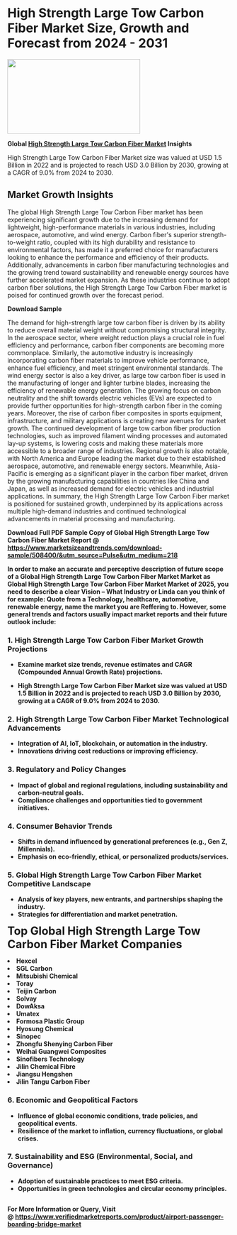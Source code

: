 <H1>High Strength Large Tow Carbon Fiber Market Size, Growth and Forecast from 2024 - 2031</H1><img class="aligncenter size-medium wp-image-584254" src="https://thirdeyenews.in/wp-content/uploads/2024/09/Global-Market-Research-300x168.jpeg" alt="" width="300" height="168" /><p><strong>Global&nbsp;<a href="https://www.marketsizeandtrends.com/download-sample/508400/&amp;utm_source=Pulse&amp;utm_medium=218">High Strength Large Tow Carbon Fiber Market</a> Insights</strong></p><p>High Strength Large Tow Carbon Fiber Market size was valued at USD 1.5 Billion in 2022 and is projected to reach USD 3.0 Billion by 2030, growing at a CAGR of 9.0% from 2024 to 2030.</p><p><h2>Market Growth Insights</h2> <p>The global High Strength Large Tow Carbon Fiber market has been experiencing significant growth due to the increasing demand for lightweight, high-performance materials in various industries, including aerospace, automotive, and wind energy. Carbon fiber's superior strength-to-weight ratio, coupled with its high durability and resistance to environmental factors, has made it a preferred choice for manufacturers looking to enhance the performance and efficiency of their products. Additionally, advancements in carbon fiber manufacturing technologies and the growing trend toward sustainability and renewable energy sources have further accelerated market expansion. As these industries continue to adopt carbon fiber solutions, the High Strength Large Tow Carbon Fiber market is poised for continued growth over the forecast period.</p> <p><strong>Download Sample</strong></p> <p>The demand for high-strength large tow carbon fiber is driven by its ability to reduce overall material weight without compromising structural integrity. In the aerospace sector, where weight reduction plays a crucial role in fuel efficiency and performance, carbon fiber components are becoming more commonplace. Similarly, the automotive industry is increasingly incorporating carbon fiber materials to improve vehicle performance, enhance fuel efficiency, and meet stringent environmental standards. The wind energy sector is also a key driver, as large tow carbon fiber is used in the manufacturing of longer and lighter turbine blades, increasing the efficiency of renewable energy generation. The growing focus on carbon neutrality and the shift towards electric vehicles (EVs) are expected to provide further opportunities for high-strength carbon fiber in the coming years. Moreover, the rise of carbon fiber composites in sports equipment, infrastructure, and military applications is creating new avenues for market growth. The continued development of large tow carbon fiber production technologies, such as improved filament winding processes and automated lay-up systems, is lowering costs and making these materials more accessible to a broader range of industries. Regional growth is also notable, with North America and Europe leading the market due to their established aerospace, automotive, and renewable energy sectors. Meanwhile, Asia-Pacific is emerging as a significant player in the carbon fiber market, driven by the growing manufacturing capabilities in countries like China and Japan, as well as increased demand for electric vehicles and industrial applications. In summary, the High Strength Large Tow Carbon Fiber market is positioned for sustained growth, underpinned by its applications across multiple high-demand industries and continued technological advancements in material processing and manufacturing.</p> <p><strong></p><p><span class=""><strong>Download Full PDF Sample Copy of Global High Strength Large Tow Carbon Fiber Market Report</strong> @ <a href="https://www.marketsizeandtrends.com/download-sample/508400/&amp;utm_source=Pulse&amp;utm_medium=218" target="_blank">https://www.marketsizeandtrends.com/download-sample/508400/&amp;utm_source=Pulse&amp;utm_medium=218</a></span></p><p>In order to make an accurate and perceptive description of future scope of a Global&nbsp;High Strength Large Tow Carbon Fiber Market Market as Global&nbsp;High Strength Large Tow Carbon Fiber Market Market of 2025, you need to describe a clear Vision &ndash; What Industry or Linda can you think of for example: Quote from a Technology, healthcare, automotive, renewable energy, name the market you are Reffering to. However, some general trends and factors usually impact market reports and their future outlook include:</p><h3>1.&nbsp;<strong>High Strength Large Tow Carbon Fiber Market Growth Projections</strong></h3><ul><li>Examine market size trends, revenue estimates and CAGR (Compounded Annual Growth Rate) projections.</li><li><p>High Strength Large Tow Carbon Fiber Market size was valued at USD 1.5 Billion in 2022 and is projected to reach USD 3.0 Billion by 2030, growing at a CAGR of 9.0% from 2024 to 2030.</p></li></ul><h3>2.&nbsp;<strong>High Strength Large Tow Carbon Fiber Market Technological Advancements</strong></h3><ul><li>Integration of AI, IoT, blockchain, or automation in the industry.</li><li>Innovations driving cost reductions or improving efficiency.</li></ul><h3>3.&nbsp;<strong>Regulatory and Policy Changes</strong></h3><ul><li>Impact of global and regional regulations, including sustainability and carbon-neutral goals.</li><li>Compliance challenges and opportunities tied to government initiatives.</li></ul><h3>4.&nbsp;<strong>Consumer Behavior Trends</strong></h3><ul><li>Shifts in demand influenced by generational preferences (e.g., Gen Z, Millennials).</li><li>Emphasis on eco-friendly, ethical, or personalized products/services.</li></ul><h3>5.&nbsp;<strong>Global High Strength Large Tow Carbon Fiber Market Competitive Landscape</strong></h3><ul><li>Analysis of key players, new entrants, and partnerships shaping the industry.</li><li>Strategies for differentiation and market penetration.</li></ul><p data-pm-slice="1 1 []"><span style="color: inherit; font-family: inherit; font-size: 25px;">Top Global High Strength Large Tow Carbon Fiber Market Companies</span></p><div class="" data-test-id=""><p><li>Hexcel</li><li> SGL Carbon</li><li> Mitsubishi Chemical</li><li> Toray</li><li> Teijin Carbon</li><li> Solvay</li><li> DowAksa</li><li> Umatex</li><li> Formosa Plastic Group</li><li> Hyosung Chemical</li><li> Sinopec</li><li> Zhongfu Shenying Carbon Fiber</li><li> Weihai Guangwei Composites</li><li> Sinofibers Technology</li><li> Jilin Chemical Fibre</li><li> Jiangsu Hengshen</li><li> Jilin Tangu Carbon Fiber</li></p></div><h3>6.&nbsp;<strong>Economic and Geopolitical Factors</strong></h3><ul><li>Influence of global economic conditions, trade policies, and geopolitical events.</li><li>Resilience of the market to inflation, currency fluctuations, or global crises.</li></ul><h3>7.&nbsp;<strong>Sustainability and ESG (Environmental, Social, and Governance)</strong></h3><ul><li>Adoption of sustainable practices to meet ESG criteria.</li><li>Opportunities in green technologies and circular economy principles.</li></ul><h2><strong style="font-size: 14px;">For More Information or Query, Visit @&nbsp;</strong><a style="background-color: #ffffff; font-size: 14px;" href="https://www.marketsizeandtrends.com/report/high-strength-large-tow-carbon-fiber-market/" target="_blank">https://www.verifiedmarketreports.com/product/airport-passenger-boarding-bridge-market</a></h2>
